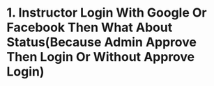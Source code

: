 # 1. Instructor Login With Google Or Facebook Then What About Status(Because Admin Approve Then Login Or Without Approve Login)